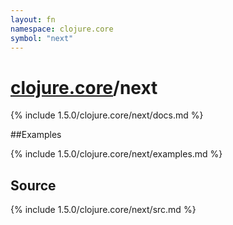 ```yaml
---
layout: fn
namespace: clojure.core
symbol: "next"
---
```


# [clojure.core](../)/next

{% include 1.5.0/clojure.core/next/docs.md %}

##Examples

{% include 1.5.0/clojure.core/next/examples.md %}
## Source
{% include 1.5.0/clojure.core/next/src.md %}

